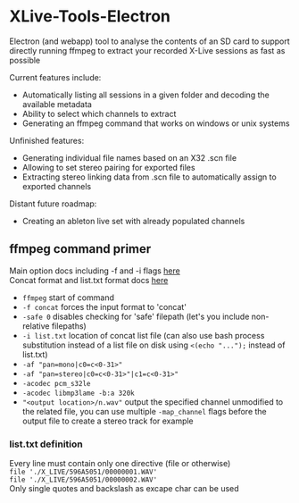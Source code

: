# XLive-Tools-Electron
Electron (and webapp) tool to analyse the contents of an SD card to support directly running ffmpeg to extract your recorded X-Live sessions as fast as possible

Current features include:
- Automatically listing all sessions in a given folder and decoding the available metadata
- Ability to select which channels to extract
- Generating an ffmpeg command that works on windows or unix systems

Unfinished features:
- Generating individual file names based on an X32 .scn file
- Allowing to set stereo pairing for exported files
- Extracting stereo linking data from .scn file to automatically assign to exported channels

Distant future roadmap:
- Creating an ableton live set with already populated channels

## ffmpeg command primer
Main option docs including -f and -i flags [here](https://ffmpeg.org/ffmpeg.html#Main-options])\
Concat format and list.txt format docs [here](https://ffmpeg.org/ffmpeg-formats.html#concat-1)

- `ffmpeg` start of command
- `-f concat` forces the input format to 'concat'
- `-safe 0` disables checking for 'safe' filepath (let's you include non-relative filepaths)
- `-i list.txt` location of concat list file (can also use bash process substitution instead of a list file on disk using `<(echo "...");` instead of list.txt)
- `-af "pan=mono|c0=c<0-31>"`
- `-af "pan=stereo|c0=c<0-31>"|c1=c<0-31>"`
- `-acodec pcm_s32le`
- `-acodec libmp3lame -b:a 320k`
- `"<output location>/n.wav"` output the specified channel unmodified to the related file, you can use multiple `-map_channel` flags before the output file to create a stereo track for example

### list.txt definition
Every line must contain only one directive (file or otherwise)\
`file './X_LIVE/596A5051/00000001.WAV'`\
`file './X_LIVE/596A5051/00000002.WAV'`\
Only single quotes and backslash as excape char can be used